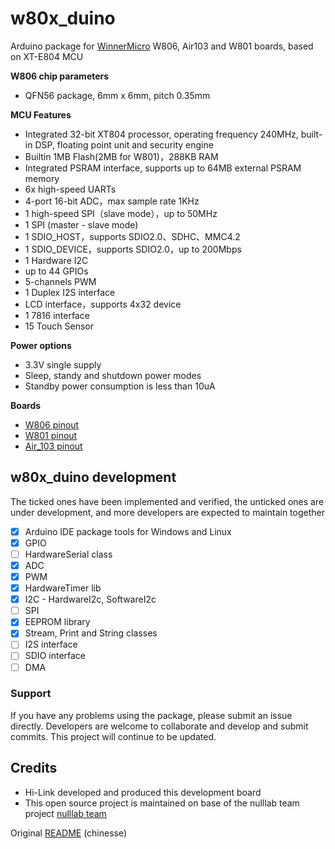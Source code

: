 # w80x_duino
Arduino package for [WinnerMicro](http://www.winnermicro.com/) W806, Air103 and W801 boards, based on XT-E804 MCU

**W806 chip parameters**

- QFN56 package, 6mm x 6mm, pitch 0.35mm

**MCU Features**

- Integrated 32-bit XT804 processor, operating frequency 240MHz, built-in DSP, floating point unit and security engine
- Builtin 1MB Flash(2MB for W801)，288KB RAM
- Integrated PSRAM interface, supports up to 64MB external PSRAM memory
- 6x high-speed UARTs
- 4-port 16-bit ADC，max sample rate 1KHz
- 1 high-speed SPI（slave mode），up to 50MHz
- 1 SPI (master - slave mode)
- 1 SDIO_HOST，supports SDIO2.0、SDHC、MMC4.2
- 1 SDIO_DEVICE，supports SDIO2.0，up to 200Mbps
- 1 Hardware I2C 
- up to 44 GPIOs
- 5-channels PWM
- 1 Duplex I2S interface
- LCD interface，supports 4x32 device
- 1 7816 interface
- 15 Touch Sensor

**Power options**

- 3.3V single supply
- Sleep, standy and shutdown power modes
- Standby power consumption is less than 10uA

**Boards**

- [W806 pinout](doc/W806_pinout.png) 
- [W801 pinout](doc/W801_pinout.png) 
- [Air_103 pinout](doc/Air_103_pinout.png) 

## w80x_duino development
The ticked ones have been implemented and verified, the unticked ones are under development, and more developers are expected to maintain together

- [x] Arduino IDE package tools for Windows and Linux 
- [x] GPIO
- [ ] HardwareSerial class
- [x] ADC
- [x] PWM
- [x] HardwareTimer lib
- [x] I2C - HardwareI2c, SoftwareI2c
- [ ] SPI
- [x] EEPROM library
- [x] Stream, Print and String classes
- [ ] I2S interface
- [ ] SDIO interface
- [ ] DMA 

### Support
If you have any problems using the package, please submit an issue directly. Developers are welcome to collaborate and develop and submit commits. This project will continue to be updated.

## Credits
- Hi-Link developed and produced this development board
- This open source project is maintained on base of the nulllab team project [nulllab team](https://github.com/nulllaborg)


Original [README](README_ch.md) (chinesse)

